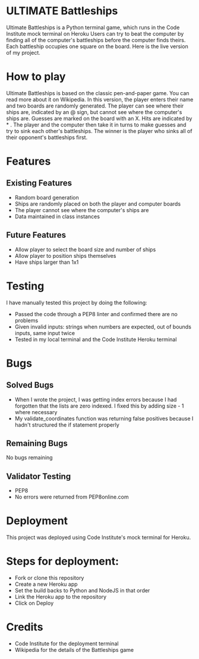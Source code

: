 # ULTIMATE Battleships  
Ultimate Battleships is a Python terminal game, which runs in the Code Institute mock terminal on Heroku
Users can try to beat the computer by finding all of the computer's battleships before the computer finds theirs. Each battleship occupies one square on the board.
Here is the live version of my project.

# How to play  
Ultimate Battleships is based on the classic pen-and-paper game. You can read more about it on Wikipedia.
In this version, the player enters their name and two boards are randomly generated.
The player can see where their ships are, indicated by an @ sign, but cannot see where the computer's ships are. Guesses are marked on the board with an X. Hits are indicated by * .
The player and the computer then take it in turns to make guesses and try to sink each other's battleships.
The winner is the player who sinks all of their opponent's battleships first.
# Features
## Existing Features
- Random board generation  
- Ships are randomly placed on both the player and computer boards  
- The player cannot see where the computer's ships are  
- Data maintained in class instances  
## Future Features
- Allow player to select the board size and number of ships  
- Allow player to position ships themselves  
- Have ships larger than 1x1  

# Testing  
I have manually tested this project by doing the following:  
- Passed the code through a PEP8 linter and confirmed there are no problems  
- Given invalid inputs: strings when numbers are expected, out of bounds inputs, same input twice  
- Tested in my local terminal and the Code Institute Heroku terminal  
# Bugs
## Solved Bugs  
- When I wrote the project, I was getting index errors because I had forgotten that the lists are zero indexed. I fixed this by adding size - 1 where necessary  
- My validate_coordinates function was returning false positives because I hadn't structured the if statement properly  
## Remaining Bugs  
No bugs remaining  
## Validator Testing  
- PEP8  
- No errors were returned from PEP8online.com  
# Deployment  
This project was deployed using Code Institute's mock terminal for Heroku.  
# Steps for deployment:  
- Fork or clone this repository  
- Create a new Heroku app  
- Set the build backs to Python and NodeJS in that order  
- Link the Heroku app to the repository  
- Click on Deploy  
# Credits  
- Code Institute for the deployment terminal  
- Wikipedia for the details of the Battleships game  
